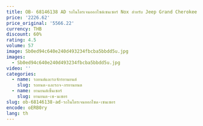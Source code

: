 ```yaml
---
title: OB- 68146138 AD รถไนโตรเจนออกไซด์เซนเซอร์ Nox สําหรับ Jeep Grand Cherokee Ram Promaster 1500 2500 3500 2014-2019 68249511 เอบี
price: '2226.62'
price_original: '5566.22'
currency: THB
discount: 60%
rating: 4.5
volume: 57
image: Sb0ed94c640e240d493234fbcba5bbdd5u.jpg
images:
  - Sb0ed94c640e240d493234fbcba5bbdd5u.jpg
video: ''
categories:
  - name: รถยนต์และรถจักรยานยนต์
    slug: รถยนต-และรถจ-กรยานยนต
  - name: ยานยนต์เซ็นเซอร์
    slug: ยานยนต-เซ-นเซอร
slug: ob-68146138-ad-รถไนโตรเจนออกไซด-เซนเซอร
encode: oERB0ry
lang: th
---
```

  